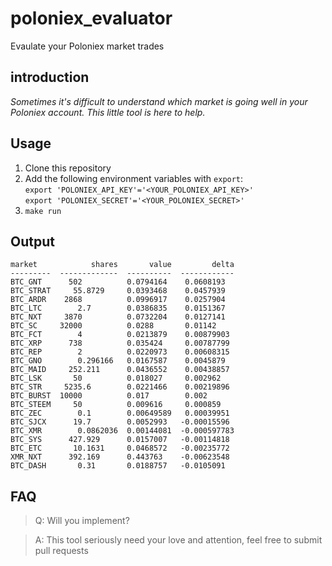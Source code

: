 # poloniex_evaluator

Evaulate your Poloniex market trades

## introduction

*Sometimes it's difficult to understand which market is going well in your Poloniex account. This little tool is here to help.*

## Usage

1. Clone this repository
2. Add the following environment variables with `export`:  
    `export 'POLONIEX_API_KEY'='<YOUR_POLONIEX_API_KEY>'`   
    `export 'POLONIEX_SECRET'='<YOUR_POLONIEX_SECRET>'`  
4. `make run`

## Output

    market            shares       value         delta
    ---------  -------------  ----------  ------------
    BTC_GNT      502          0.0794164    0.0608193
    BTC_STRAT     55.8729     0.0393468    0.0457939
    BTC_ARDR    2868          0.0996917    0.0257904
    BTC_LTC        2.7        0.0386835    0.0151367
    BTC_NXT     3870          0.0732204    0.0127141
    BTC_SC     32000          0.0288       0.01142
    BTC_FCT        4          0.0213879    0.00879903
    BTC_XRP      738          0.035424     0.00787799
    BTC_REP        2          0.0220973    0.00608315
    BTC_GNO        0.296166   0.0167587    0.0045879
    BTC_MAID     252.211      0.0436552    0.00438857
    BTC_LSK       50          0.018027     0.002962
    BTC_STR     5235.6        0.0221466    0.00219896
    BTC_BURST  10000          0.017        0.002
    BTC_STEEM     50          0.009616     0.000859
    BTC_ZEC        0.1        0.00649589   0.00039951
    BTC_SJCX      19.7        0.0052993   -0.00015596
    BTC_XMR        0.0862036  0.00144081  -0.000597783
    BTC_SYS      427.929      0.0157007   -0.00114818
    BTC_ETC       10.1631     0.0468572   -0.00235772
    XMR_NXT      392.169      0.443763    -0.00623548
    BTC_DASH       0.31       0.0188757   -0.0105091
    
## FAQ

> Q: Will you implement?

> A: This tool seriously need your love and attention, feel free to submit pull requests
